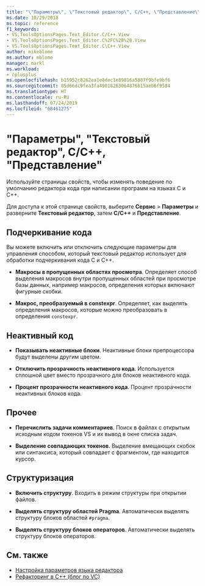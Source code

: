 ```yaml
---
title: "\"Параметры\", \"Текстовый редактор\", C/C++, \"Представление\""
ms.date: 10/29/2018
ms.topic: reference
f1_keywords:
- VS.ToolsOptionsPages.Text_Editor.C/C++.View
- VS.ToolsOptionsPages.Text_Editor.C%2FC%2B%2B.View
- VS.ToolsOptionsPages.Text_Editor.C\C++.View
author: mikeblome
ms.author: mblome
manager: markl
ms.workload:
- cplusplus
ms.openlocfilehash: b15952c8262ea1e8dec1e89816a5887f9bfe9bf6
ms.sourcegitcommit: 85d66dc9fea3fa49018263064876b15aeb6f9584
ms.translationtype: HT
ms.contentlocale: ru-RU
ms.lasthandoff: 07/24/2019
ms.locfileid: "68461275"
---
```

# <a name="options-text-editor-cc-view"></a>"Параметры", "Текстовый редактор", C/C++, "Представление"

Используйте страницы свойств, чтобы изменять поведение по умолчанию редактора кода при написании программ на языках C и C++.

Для доступа к этой странице свойств, выберите **Сервис**  >  **Параметры** и разверните **Текстовый редактор**, затем **C/C++** и **Представление**.

## <a name="code-squiggles"></a>Подчеркивание кода

Вы можете включить или отключить следующие параметры для управления способом, который текстовый редактор использует для обработки подчеркивания кода C и C++.

- **Макросы в пропущенных областях просмотра**. Определяет способ выделения макросов внутри пропущенных областей при просмотре базы данных, например макросов, определения которых включают фигурные скобки.

- **Макрос, преобразуемый в constexpr**. Определяет, как выделять определения макросов, которые можно преобразовать в определения `constexpr`.

## <a name="inactive-code"></a>Неактивный код

- **Показывать неактивные блоки**. Неактивные блоки препроцессора будут выделены другим цветом.

- **Отключить прозрачность неактивного кода**. Используется сплошной цвет вместо прозрачного для блоков неактивного кода.

- **Процент прозрачности неактивного кода**. Процент прозрачности неактивных блоков кода.

## <a name="miscellaneous"></a>Прочее

- **Перечислить задачи комментариев**. Поиск в файлах с открытым исходным кодом токенов VS и их вывод в окне списка задач.

- **Выделение совпадающих токенов**. Выделение вмещающих скобок или синтаксиса, который совпадает с фрагментом, где находится курсор.

## <a name="outlining"></a>Структуризация

- **Включить структуру**. Входить в режим структуры при открытии файлов.

- **Выделять структуру областей Pragma**. Автоматически выделять структуру блоков областей `#pragma`.

- **Выделять структуру блоков операторов**. Автоматически выделять структуру блоков операторов.

## <a name="see-also"></a>См. также

- [Настройка параметров языка редактора](../../ide/reference/setting-language-specific-editor-options.md)
- [Рефакторинг в C++ (блог по VC)](http://blogs.msdn.com/b/vcblog/archive/2014/11/14/all-about-c-refactoring-in-visual-studio-2015-preview.aspx)
